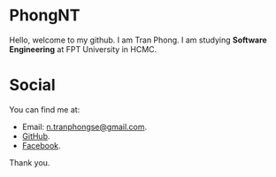 # PhongNT
Hello, welcome to my github.
I am Tran Phong. I am studying **Software Engineering** at FPT University in HCMC.

# Social
You can find me at:
- Email: n.tranphongse@gmail.com.
- [GitHub](https://github.com/ntrphongse).
- [Facebook](https://www.facebook.com/phongntse/).

Thank you.


<!---
ntrphongse/ntrphongse is a ✨ special ✨ repository because its `README.md` (this file) appears on your GitHub profile.
You can click the Preview link to take a look at your changes.
--->
